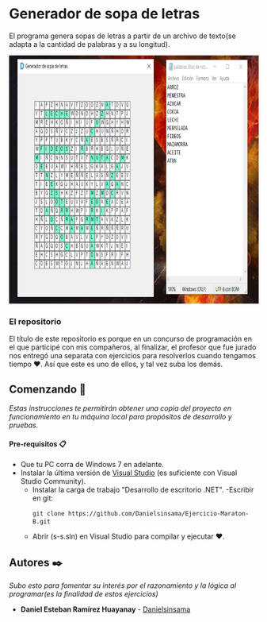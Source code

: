# Generador de sopa de letras
El programa genera sopas de letras a partir de un archivo de texto(se adapta a la cantidad de palabras y a su longitud).
<p align="left">
  <img src="https://github.com/Danielsinsama/Ejercicio-Maraton-B/blob/master/sreenshot.png" width="1000" height="500"/>
</p>

### El repositorio
El título de este repositorio es porque en un concurso de programación en el que participé con mis compañeros, al finalizar, el profesor que fue jurado nos entregó una separata con ejercicios para resolverlos cuando tengamos tiempo ♥.
Así que este es uno de ellos, y tal vez suba los demás.

## Comenzando 🚀

_Estas instrucciones te permitirán obtener una copia del proyecto en funcionamiento en tu máquina local para propósitos de desarrollo y pruebas._

#### Pre-requisitos 📋
- Que tu PC corra de  Windows 7 en adelante.
- Instalar la última versión de [Visual Studio](https://developer.microsoft.com/en-us/windows/downloads) (es suficiente con Visual Studio Community).
  - Instalar la carga de trabajo "Desarrollo de escritorio .NET".
  -Escribir en git:
    ```
    git clone https://github.com/Danielsinsama/Ejercicio-Maraton-B.git
    ```
  - Abrir (s-s.sln) en Visual Studio para compilar y ejecutar ♥.
## Autores ✒️

_Subo esto para fomentar su interés por el razonamiento y la lógica al programar(es la finalidad de estos ejercicios)_

* **Daniel Esteban Ramírez Huayanay** - [Danielsinsama](https://github.com/Danielsinsama)
